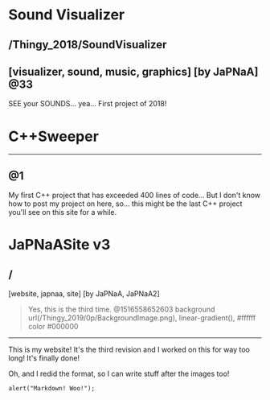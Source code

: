 # Sound Visualizer
/Thingy_2018/SoundVisualizer
---
[visualizer, sound, music, graphics]
[by JaPNaA]
@33
---
SEE your SOUNDS... yea... First project of 2018!

<!img src="/Thingy_2018/0p/soundVisualizer.png" --"Dots and circles">

<!view-project>



# C++Sweeper
---
@1
---

My first C++ project that has exceeded 400 lines of code... But I don't know how to post my project on here, so... this might be the last C++ project you'll see on this site for a while.


# JaPNaASite v3
/
---
[website, japnaa, site] [by JaPNaA, JaPNaA2]
> Yes, this is the third time.
@1516558652603
background url(/Thingy_2019/0p/BackgroundImage.png), linear-gradient(), #ffffff
color #000000
---

This is my website! It's the third revision and I worked on this for way too long! It's finally done!

<!img src="/Thingy_2019/0p/JaPNaASitev3.png" --"Here's a screenshot!">
<!img src="/Thingy_2019/0p/JaPNaASitev3_1.png" --"Here's a screenshot of this page">
<!img src="/Thingy_2019/0p/JaPNaASitev3_2.png" --"Inception!">

Oh, and I redid the format, so I can write stuff after the images too!

```
alert("Markdown! Woo!");
```

<!view-project>
